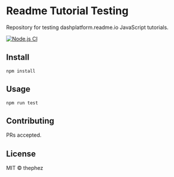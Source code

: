 # Readme Tutorial Testing

Repository for testing dashplatform.readme.io JavaScript tutorials.

[![Node.js CI](https://github.com/thephez/readme-tutorial-testing/workflows/Node.js%20CI/badge.svg)](https://github.com/thephez/readme-tutorial-testing/actions?query=workflow%3A%22Node.js+CI%22)

## Install

```
npm install
```

## Usage

```
npm run test
```

## Contributing

PRs accepted.

## License

MIT © thephez